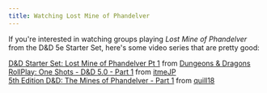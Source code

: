 ```yaml
---
title: Watching Lost Mine of Phandelver
---
```


If you're interested in watching groups playing _Lost Mine of Phandelver_ from the D&D 5e Starter Set, here's some video series that are pretty good:

[D&D Starter Set: Lost Mine of Phandelver Pt 1][dnd_dnd] from [Dungeons & Dragons][dnd]
[RollPlay: One Shots - D&D 5.0 - Part 1][dnd_itmejp] from [itmeJP][itmejp]  
[5th Edition D&D: The Mines of Phandelver - Part 1][dnd_quill18] from [quill18][]  

[itmejp]: https://www.youtube.com/user/itmeJP
[quill18]: https://www.youtube.com/channel/UCbx1TZgxfIauUZyPuBzEwZg
[dnd]: https://www.youtube.com/channel/UCi-PULMg2eD_v5AO0PlW4sg
[dnd_itmejp]: https://www.youtube.com/watch?v=ZxSw9F0NT7w&list=UUQj4ZJd2QxRHwVYQbMvcKdQ
[dnd_quill18]: https://www.youtube.com/watch?v=Oydevxx1mDU&list=UUbx1TZgxfIauUZyPuBzEwZg
[dnd_dnd]: https://www.youtube.com/watch?v=hgNRe76o4_8&list=UUi-PULMg2eD_v5AO0PlW4sg
